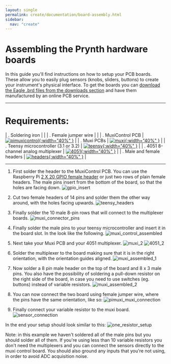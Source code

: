 ```yaml
---
layout: single
permalink: create/documentation/board-assembly.html
sidebar:
  nav: "create"
---
```


# Assembling the Prynth hardware boards

In this guide you'll find instructions on how to setup your PCB boards. These allow you to easily plug sensors (knobs, sliders, buttons) to create your instrument's physical interface. To get the boards you can [download the Eagle .brd files from the downloads section](../downloads/) and have them manufactured by an online PCB service.

---

# Requirements:

| . Soldering iron                      | |
| . Female jumper wire                  | |
| . MuxiControl PCB                     | [![pimuxicontrol](../../images/documentation/pimuxicontrol_1.png){:width="40%" }](../../images/documentation/pimuxicontrol_1.png) |
| . Muxi PCBs                           | [![muxi](../../images/documentation/muxi_1.png){:width="40%" }](../../images/documentation/muxi_1.png) |
| . Teensy microcontroller (3.1 or 3.2) | [![teensy](../../images/documentation/teensy_1.png){:width="40%" }](../../images/documentation/teensy_1.png) |
| . 4051 8-channel analog multiplexer   | [![4051](../../images/documentation/4051_1.png){:width="40%" }](../../images/documentation/4051_1.png) |
| . Male and female headers             | [![headers](../../images/documentation/headers_1.png){:width="40%" }](../../images/documentation/headers_1.png) |

---

1. First solder the header to the MuxiControl PCB. You can use the Raspberry Pi [2 X 20 GPIO female header](../../images/documentation/rpi_gpio_header.jpg) or just two rows of plain female headers.
The male pins insert from the bottom of the board, so that the holes are facing down.
![gpio_insert](../../images/documentation/gpio_insert.jpg)

2. Cut two female headers of 14 pins and solder them the other way around, with the holes facing upwards.
![teensy_headers](../../images/documentation/teensy_headers.jpg)

3. Finally solder the 10 male 8-pin rows that will connect to the multiplexer boards.
![muxi_connector_pins](../../images/documentation/muxi_connector_pins.jpg)

4. Finally solder the male pins to your teensy microcontroller and insert it in the board slot. In the look like the following.
![muxi_control_assembled](../../images/documentation/muxi_control_assembled.jpg)

5. Next take your Muxi PCB and your 4051 multiplexer.
![muxi_2](../../images/documentation/muxi_2.jpg)
![4051_2](../../images/documentation/4051_2.jpg)

6. Solder the multiplexer to the board making sure that it is in the right orientation, with the orientation guides aligned.
![muxi_assembled_1](../../images/documentation/muxi_assembled_1.jpg)

7. Now solder a 8 pin male header on the top of the board and 8 x 3 male pins. You also have the possibility of soldering a pull-down resistor on the right side of the board, in case you need to use switches (eg. buttons) instead of variable resistors.
![muxi_assembled_2](../../images/documentation/muxi_assembled_2.jpg)

8. You can now connect the two board using female jumper wire, where the pins have the same orientation, like so:
![pimuxi_muxi_connection](../../images/documentation/pimuxi_muxi_connection.jpg)

9. Finally connect your variable resistor to the muxi board.
![sensor_connection](../../images/documentation/sensor_connection.jpg)

In the end your setup should look similar to this:
![one_resistor_setup](../../images/documentation/one_resistor_setup.jpg)

Note: in this example we haven't soldered all of the male pins but you should solder all of them. If you're using less than 10 variable resistors you don't need the multiplexers and you can connect the sensors directly to the muxi control board. You should also ground any inputs that you're not using, in order to avoid ADC acquisition noise.
